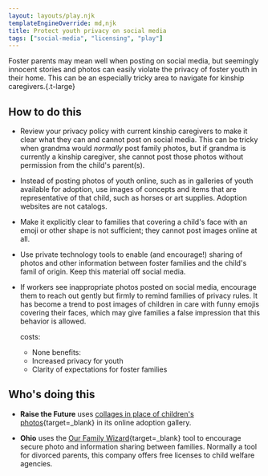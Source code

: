 ```yaml
---
layout: layouts/play.njk
templateEngineOverride: md,njk
title: Protect youth privacy on social media
tags: ["social-media", "licensing", "play"]
---
```



Foster parents may mean well when posting on social media, but seemingly innocent stories and photos can easily violate the privacy of foster youth in their home. This can be an especially tricky area to navigate for kinship caregivers.{.t-large}

## How to do this

* Review your privacy policy with current kinship caregivers to make it clear what they can and cannot post on social media. This can be tricky when grandma would _normally_ post family photos, but if grandma is currently a kinship caregiver, she cannot post those photos without permission from the child's parent(s).

* Instead of posting photos of youth online, such as in galleries of youth available for adoption, use images of concepts and items that are representative of that child, such as horses or art supplies. Adoption websites are not catalogs.

* Make it explicitly clear to families that covering a child's face with an emoji or other shape is not sufficient; they cannot post images online at all.

* Use private technology tools to enable (and encourage!) sharing of photos and other information between foster families and the child's famil of origin. Keep this material off social media.

* If workers see inappropriate photos posted on social media, encourage them to reach out gently but firmly to remind families of  privacy rules. It has become a trend to post images of children in care with funny emojis covering their faces, which may give families a false impression that this behavior is allowed.

  costs:
    - None
  benefits:
    - Increased privacy for youth
    - Clarity of expectations for foster families

## Who's doing this

* **Raise the Future** uses [collages in place of children's photos](https://www.raisethefuture.org/waiting-children#!/profile/192499/){target=_blank} in its online adoption gallery.

* **Ohio** uses the [Our Family Wizard](https://www.ourfamilywizard.com/){target=_blank} tool to encourage secure photo and information sharing between families. Normally a tool for divorced parents, this company offers free licenses to child welfare agencies.